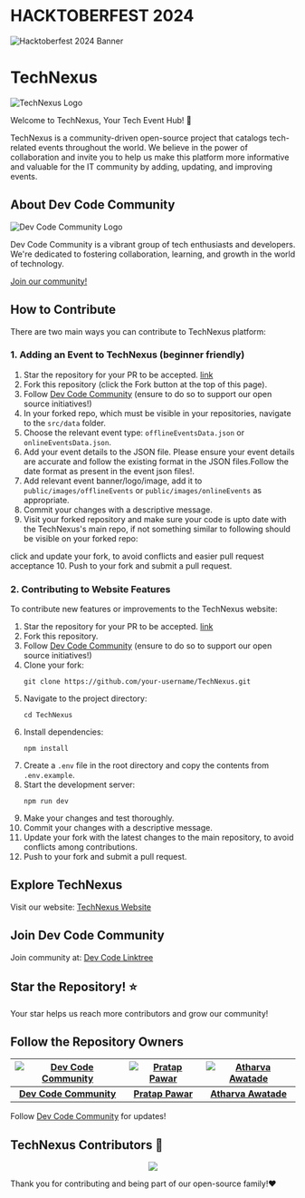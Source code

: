 # HACKTOBERFEST 2024

![Hacktoberfest 2024 Banner](public/images/hacktoberfest_logo.jpg)

# TechNexus 

![TechNexus Logo](public/images/logos/logo-no-background.png)

Welcome to TechNexus, Your Tech Event Hub! 🌟

TechNexus is a community-driven open-source project that catalogs tech-related events throughout the world. We believe in the power of collaboration and invite you to help us make this platform more informative and valuable for the IT community by adding, updating, and improving events.

## About Dev Code Community

![Dev Code Community Logo](public/images/logos/DevCode-without-BG.png)

Dev Code Community is a vibrant group of tech enthusiasts and developers. We're dedicated to fostering collaboration, learning, and growth in the world of technology.

[Join our community!](https://dev-code-community.github.io/bio/)

## How to Contribute

There are two main ways you can contribute to TechNexus platform:

### 1. Adding an Event to TechNexus (beginner friendly)

1. Star the repository for your PR to be accepted. [link](https://github.com/pawarspeaks/TechNexus)
2. Fork this repository (click the Fork button at the top of this page).
3. Follow [Dev Code Community](https://github.com/Dev-Code-Community) (ensure to do so to support our open source initiatives!)
4. In your forked repo, which must be visible in your repositories, navigate to the `src/data` folder.
5. Choose the relevant event type: `offlineEventsData.json` or `onlineEventsData.json`.
6. Add your event details to the JSON file. Please ensure your event details are accurate and follow the existing format in the JSON files.Follow the date format as present in the event json files!.
7. Add relevant event banner/logo/image, add it to `public/images/offlineEvents` or `public/images/onlineEvents` as appropriate.
8. Commit your changes with a descriptive message.
9. Visit your forked repository and make sure your code is upto date with the TechNexus's main repo, if not something similar to following should be visible on your forked repo:


click and update your fork, to avoid conflicts and easier pull request acceptance
10. Push to your fork and submit a pull request.


### 2. Contributing to Website Features

To contribute new features or improvements to the TechNexus website:

1. Star the repository for your PR to be accepted. [link](https://github.com/pawarspeaks/TechNexus)
2. Fork this repository.
3. Follow [Dev Code Community](https://github.com/Dev-Code-Community) (ensure to do so to support our open source initiatives!)
4. Clone your fork:
   ```
   git clone https://github.com/your-username/TechNexus.git
   ```
5. Navigate to the project directory:
   ```
   cd TechNexus
   ```
6. Install dependencies:
   ```
   npm install
   ```
7. Create a `.env` file in the root directory and copy the contents from `.env.example`.
8. Start the development server:
   ```
   npm run dev
   ```
9. Make your changes and test thoroughly.
10. Commit your changes with a descriptive message.
11. Update your fork with the latest changes to the main repository, to avoid conflicts among contributions.
12. Push to your fork and submit a pull request.

## Explore TechNexus

Visit our website: [TechNexus Website](https://devcode-technexus.vercel.app)

## Join Dev Code Community

Join community at: [Dev Code Linktree](https://dev-code-community.github.io/bio/)

## Star the Repository! ⭐

Your star helps us reach more contributors and grow our community!

## Follow the Repository Owners

| [![Dev Code Community](https://avatars.githubusercontent.com/u/113856219?s=200&v=664)](https://github.com/Dev-Code-Community) | [![Pratap Pawar](https://avatars3.githubusercontent.com/pawarspeaks?size=200)](https://github.com/pawarspeaks) | [![Atharva Awatade](https://avatars3.githubusercontent.com/atharvaawatade?size=200)](https://github.com/atharvaawatade) |
|:---:|:---:|:---:|
| [**Dev Code Community**](https://github.com/Dev-Code-Community) | [**Pratap Pawar**](https://github.com/pawarspeaks) | [**Atharva Awatade**](https://github.com/atharvaawatade) |

Follow [Dev Code Community](https://github.com/Dev-Code-Community) for updates!

## TechNexus Contributors 💫

<p align="center">
   <a href="https://github.com/pawarspeaks/TechNexus/graphs/contributors">
   <img src="https://contributors-img.web.app/image?repo=pawarspeaks/TechNexus" />
   </a>
</p>

Thank you for contributing and being part of our open-source family!♥️
